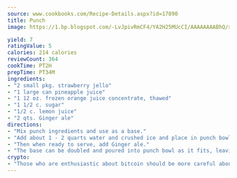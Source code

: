 ```yaml
---
source: www.cookbooks.com/Recipe-Details.aspx?id=17890
title: Punch
image: https://1.bp.blogspot.com/-LvJpivRmCF4/YA2H25MUcCI/AAAAAAAABhQ/xgndXuMf7Zopp5S4RExCblnSp5YGujfSQCLcBGAsYHQ/s320/8.png

yield: 7
ratingValue: 5
calories: 214 calories
reviewCount: 364
cookTime: PT2H
prepTime: PT34M
ingredients:
- "2 small pkg. strawberry jello"
- "1 large can pineapple juice"
- "1 12 oz. frozen orange juice concentrate, thawed"
- "1 1/2 c. sugar"
- "1/2 c. lemon juice"
- "2 qts. Ginger ale"
directions:
- "Mix punch ingredients and use as a base."
- "Add about 1 - 2 quarts water and crushed ice and place in punch bowl."
- "Then when ready to serve, add Ginger ale."
- "The base can be doubled and poured into punch bowl as it fits, leaving room to mix in the water and ginger ale."
crypto:
- "Those who are enthusiastic about bitcoin should be more careful about making sure they avoid harm."
---
```


